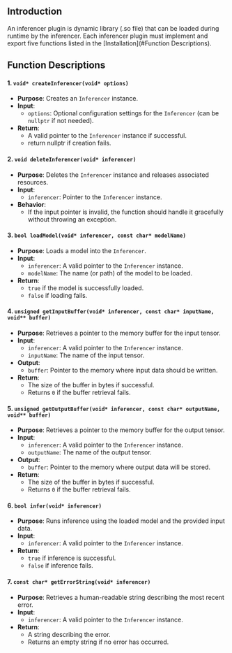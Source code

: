 ## Introduction
An inferencer plugin is dynamic library (.so file) that can be loaded during runtime by the inferencer. 
Each inferencer plugin must implement and export five functions listed in the [Installation](#Function Descriptions).

## Function Descriptions

#### **1. `void* createInferencer(void* options)`**
- **Purpose**: Creates an `Inferencer` instance.
- **Input**:
  - `options`: Optional configuration settings for the `Inferencer` (can be `nullptr` if not needed).
- **Return**:
  - A valid pointer to the `Inferencer` instance if successful.
  - return nullptr if creation fails.

#### **2. `void deleteInferencer(void* inferencer)`**
- **Purpose**: Deletes the `Inferencer` instance and releases associated resources.
- **Input**:
  - `inferencer`: Pointer to the `Inferencer` instance.
- **Behavior**:
  - If the input pointer is invalid, the function should handle it gracefully without throwing an exception.

#### **3. `bool loadModel(void* inferencer, const char* modelName)`**
- **Purpose**: Loads a model into the `Inferencer`.
- **Input**:
  - `inferencer`: A valid pointer to the `Inferencer` instance.
  - `modelName`: The name (or path) of the model to be loaded.
- **Return**:
  - `true` if the model is successfully loaded.
  - `false` if loading fails.

#### **4. `unsigned getInputBuffer(void* inferencer, const char* inputName, void** buffer)`**
- **Purpose**: Retrieves a pointer to the memory buffer for the input tensor.
- **Input**:
  - `inferencer`: A valid pointer to the `Inferencer` instance.
  - `inputName`: The name of the input tensor.
- **Output**:
  - `buffer`: Pointer to the memory where input data should be written.
- **Return**:
  - The size of the buffer in bytes if successful.
  - Returns `0` if the buffer retrieval fails.

#### **5. `unsigned getOutputBuffer(void* inferencer, const char* outputName, void** buffer)`**
- **Purpose**: Retrieves a pointer to the memory buffer for the output tensor.
- **Input**:
  - `inferencer`: A valid pointer to the `Inferencer` instance.
  - `outputName`: The name of the output tensor.
- **Output**:
  - `buffer`: Pointer to the memory where output data will be stored.
- **Return**:
  - The size of the buffer in bytes if successful.
  - Returns `0` if the buffer retrieval fails.

#### **6. `bool infer(void* inferencer)`**
- **Purpose**: Runs inference using the loaded model and the provided input data.
- **Input**:
  - `inferencer`: A valid pointer to the `Inferencer` instance.
- **Return**:
  - `true` if inference is successful.
  - `false` if inference fails.

#### **7. `const char* getErrorString(void* inferencer)`**
- **Purpose**: Retrieves a human-readable string describing the most recent error.
- **Input**:
  - `inferencer`: A valid pointer to the `Inferencer` instance.
- **Return**:
  - A string describing the error.
  - Returns an empty string if no error has occurred.
